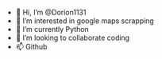 - 👋 Hi, I’m @Dorion1131
- 👀 I’m interested in google maps scrapping
- 🌱 I’m currently Python
- 💞️ I’m looking to collaborate coding
- 📫 Github

<!---
Dorion1131/Dorion1131 is a ✨ special ✨ repository because its `README.md` (this file) appears on your GitHub profile.
You can click the Preview link to take a look at your changes.
--->
